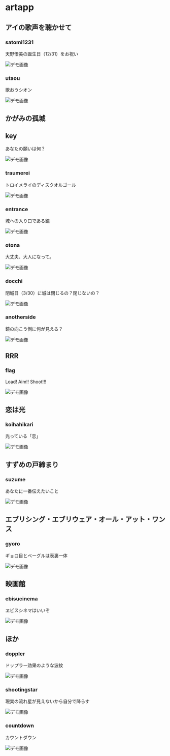 # artapp

## アイの歌声を聴かせて

### satomi1231
天野悟美の誕生日（12/31）をお祝い

![デモ画像](./figure/satomi1231.gif)

### utaou
歌おうシオン

![デモ画像](./figure/utaou.gif)

## かがみの孤城

## key
あなたの願いは何？

![デモ画像](./figure/key.gif)

### traumerei
トロイメライのディスクオルゴール

![デモ画像](./figure/traumerei.gif)

### entrance
城への入り口である鏡

![デモ画像](./figure/entrance.gif)

### otona
大丈夫、大人になって。

![デモ画像](./figure/otona.gif)

### docchi
閉城日（3/30）に城は閉じるの？閉じないの？

![デモ画像](./figure/docchi.gif)

### anotherside
鏡の向こう側に何が見える？

![デモ画像](./figure/anotherside.gif)

## RRR

### flag
Load! Aim!! Shoot!!!

![デモ画像](./figure/flag.gif)

## 恋は光

### koihahikari
光っている「恋」

![デモ画像](./figure/koihahikari.gif)

## すずめの戸締まり

### suzume
あなたに一番伝えたいこと

![デモ画像](./figure/suzume.gif)

## エブリシング・エブリウェア・オール・アット・ワンス

### gyoro
ギョロ目とベーグルは表裏一体

![デモ画像](./figure/gyoro.gif)

## 映画館

### ebisucinema
ヱビスシネマはいいぞ

![デモ画像](./figure/ebisucinema.gif)

## ほか

### doppler
ドップラー効果のような波紋

![デモ画像](./figure/doppler.gif)

### shootingstar
現実の流れ星が見えないから自分で降らす

![デモ画像](./figure/shootingstar.gif)

### countdown
カウントダウン

![デモ画像](./figure/countdown.gif)
